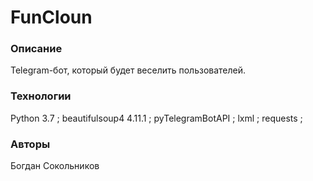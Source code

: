 # FunCloun

### Описание
  Telegram-бот, который будет веселить пользователей.

### Технологии
  Python 3.7 ; 
  beautifulsoup4 4.11.1 ;
  pyTelegramBotAPI ;
  lxml ; 
  requests ; 
  

### Авторы
  Богдан Сокольников